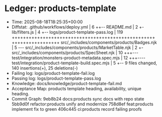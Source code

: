 # Ledger: products-template

- Time: 2025-08-18T18:25:35+00:00
- Diffstat: .github/workflows/deploy.yml | 6 ++-- README.md | 2 +- lib/filters.js | 4 +--
  logs/product-template-pass.log | 119
  ++++++++++++++++++++++++++++++++++++++++++++++++++++++++++++++++++++
  src/\_includes/components/products/Badges.njk | 5 ---
  src/\_includes/components/products/MarketTable.njk | 2 +-
  src/\_includes/components/products/SpecSheet.njk | 10 +++---
  test/integration/monsters-product-metadata.spec.mjs | 12 +++----
  test/integration/product-template-build.spec.mjs | 5 +-- 9 files changed, 140 insertions(+), 25
  deletions(-)
- Failing log: logs/product-template-fail.log
- Passing log: logs/product-template-pass.log
- Knowledge: docs/knowledge/product-template-fail.md
- Acceptance Map: products template heading, availability, unique heading.
- Commit Graph: 9eb8b24 docs:products sync docs with repo state 5bb9d0f refactor:products unify and
  modernize 758d8ef feat:products implement fix to green 406c445 ci:products record failing proofs
